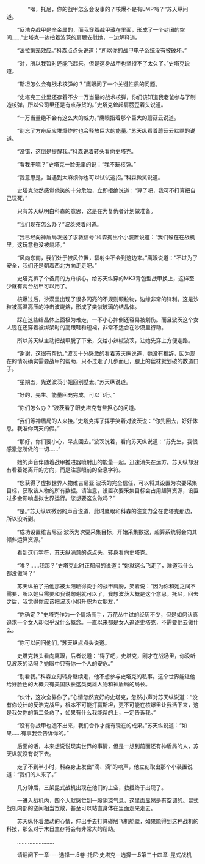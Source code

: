 <div class="read-content j_readContent" id="">
                <p>　　　　“嘿，托尼，你的战甲怎么会没事的？核爆不是有EMP吗？”苏天纵问道。<p>　　“反浩克战甲是全金属的，而我穿着战甲藏在里面，形成了一个封闭的空间……”史塔克一边拍着波茨的肩膀安慰她，一边解释道。<p>　　“法拉第笼效应。”科森点点头说道：“所以你的战甲电子系统没有被破坏。”<p>　　“对，所以我暂时还能飞起来，但是这身战甲也坚持不了太久了。”史塔克说道。<p>　　“斯坦怎么会有战术核弹的？”鹰眼问了一个关键性质的问题。<p>　　“史塔克工业里还存着不少一万当量的战术核弹，你们该知道我老爸参与了制造核弹，所以公司里还是有点存货的。”史塔克耸起肩膀歪着头说道。<p>　　“一万当量绝不会有这么大的威力。”鹰眼指着那个巨大的蘑菇云说道。<p>　　“别忘了方舟反应堆爆炸时也会释放巨大的能量。”苏天纵看着蘑菇云默默的说道。<p>　　“没错，这倒是提醒我。”科森说着转头看向史塔克。<p>　　“看我干嘛？”史塔克一脸无辜的说：“我不玩核弹。”<p>　　“我意思是，当遇到大麻烦你也可以试试这招。”科森微笑说道。<p>　　史塔克忽然感觉他笑的十分危险，立即拒绝说道：“算了吧，我可不打算把自己玩死。”<p>　　只有苏天纵明白科森的意思，这是在为复仇者计划做准备。<p>　　“我们现在怎么办？”波茨哭着问道。<p>　　“我已经向神盾局发送了求救信号”科森掏出个小装置说道：“我们躲在在战机里，这玩意也没被烧坏。”<p>　　“风向东南，我们处于被风位置，辐射尘不会到这边来。”鹰眼说道：“不过为了安全，我们还是朝着西北方向走走吧。”<p>　　史塔克拆了个备用的方舟核心，给苏天纵穿的MK3背包型战甲换上，这样至少就有两台战甲可以用了。<p>　　核爆过后，沙漠里出现了很多闪亮的不规则颗粒物，边缘非常的锋利。这是沙粒被高温高压的冲击波烧熔，形成了类似玻璃的结晶体。<p>　　踩在这些结晶体上面极为难走，一不小心摔倒还容易被划伤。而且波茨这个女人现在还穿着被绑架时的高跟鞋和短裙，非常不适合在沙漠里行动。<p>　　所以苏天纵主动把战甲脱了下来，交给小辣椒波茨，让她先穿上方便走路。<p>　　“谢谢，这很有帮助。”波茨十分感激的看着苏天纵说道，她没有推辞，因为现在的情况确实需要战甲的帮助，只不过走了几步而已，腿上的丝袜就划破的数道口子。<p>　　“星期五，先送波茨小姐回别墅去。”苏天纵说道。<p>　　“好的，先生。能量回充完成，可以飞行。”<p>　　“你们怎么办？”波茨看了眼史塔克有些担心的问道。<p>　　“我们等神盾局的人来接。”史塔克挥了挥手笑着对波茨说：“你先回去，好好休息。我准你两天的假。”<p>　　“那好，你们要小心，早点回去。”波茨说着，看向苏天纵说道：“苏先生，我很感激您所做的一切……”<p>　　她的声音伴随着战甲推进器喷射出的能量一起，迅速消失在远方。苏天纵却没有看着她离开的方向，而是注意眼前的全息字符。<p>　　“您获得了虚拟世界人物维吉尼亚·波茨的完全信任，可以将其设置为次要采集目标，获取该人物的所有数据。请注意，设置次要采集目标会占用超算资源，设置过多会影响虚拟世界运行。您想要这么做吗？”<p>　　“是。”苏天纵以微弱的声音说道，此时鹰眼和科森的注意力全在史塔克那边，所以没听到。<p>　　“成功设置维吉尼亚·波茨为次要采集目标，开始采集数据，超算系统将会向其倾斜运算资源。”<p>　　看到这行字符，苏天纵满意的点点头，转身看向史塔克。<p>　　“唉？……我那？”史塔克此时正郁闷的说道：“她就这么飞走了，难道我什么都没做吗？”<p>　　苏天纵拍了拍他那被太阳晒得烫手的战甲肩膀，笑着说：“因为你和她之间不需要，所以她只需要和我说句谢就可以了，我想波茨大概是这个意思。托尼，回去之后，我觉得你应该把波茨小姐升职为女朋友，”<p>　　“你确定？”史塔克作为一个情场高手，万花丛中过的经历不少，但是如何认真追求一个女人却似乎没什么概念。一直以来都是女人追逐史塔克，不需要他去做什么。<p>　　“你可以问问他们。”苏天纵点点头说道。<p>　　史塔克转头看向鹰眼，后者说道：“得了吧，史塔克，刚才在战场里，你没听见波茨的话吗？她眼中只有你一个人的安危。”<p>　　“别看我。”科森立刻转身继续走，他不想参与史塔克的私事。这个世界能让他给好脸色的大概只有美国队长这类英雄人物和神盾局的局长。<p>　　“伙计，这次全靠你了。”心情忽然变好的史塔克，忽然小声对苏天纵说道：“没有你设计的反浩克战甲，根本不可能打赢斯坦，更不可能在核爆里让我活下来，这是我欠你的第二条命了，如果有什么我能帮的上，一定告诉我。”<p>　　“没有你战甲也造不出来，我们合作才能有现在的成果。”苏天纵说道：“如果……有事我会告诉你的。”<p>　　后面的话，本来想说说现实世界的事情，但是一想到前面还有神盾局的人，苏天纵就没有说下去。<p>　　走了不到半小时，科森身上发出“滴、滴”的响声，他立刻取出那个小装置说道：“我们的人来了。”<p>　　几分钟后，三架昆式战机出现在他们的上空，救援终于出现了。<p>　　一进入战机内，四个人就感觉到一股阴凉气息，这里面显然是有空调的。昆式战机内部的空间相当宽敞，甚至可以站直身体在里面走来走去。<p>　　苏天纵怀着激动的心情，伸出手去打算碰触飞机舱壁，如果能得到这种战机的科技，那么对于末日生存将会有非常大的帮助。<p>　　……………………<p>　　请翻阅下一章----选择一.5卷-托尼·史塔克--选择一.5第三十四章-昆式战机<p> 
            </div>